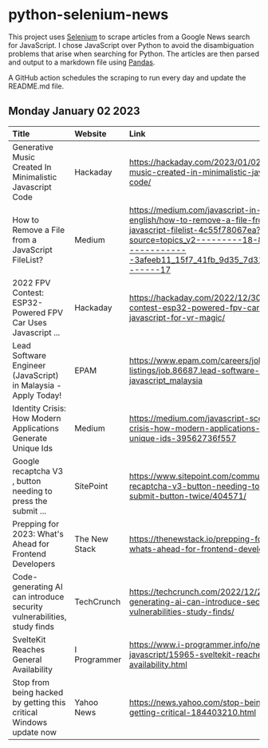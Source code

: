 # python-selenium-news

This project uses [Selenium](https://www.seleniumhq.org/) to scrape articles from a Google News search for JavaScript.
I chose JavaScript over Python to avoid the disambiguation problems that arise when searching for Python.
The articles are then parsed and output to a markdown file using [Pandas](https://pandas.pydata.org/).

A GitHub action schedules the scraping to run every day and update the README.md file.

## Monday January 02 2023


| Title                                                                  | Website       | Link                                                                                                                                                                                                        |
|:-----------------------------------------------------------------------|:--------------|:------------------------------------------------------------------------------------------------------------------------------------------------------------------------------------------------------------|
| Generative Music Created In Minimalistic Javascript Code               | Hackaday      | https://hackaday.com/2023/01/02/generative-music-created-in-minimalistic-javascript-code/                                                                                                                   |
| How to Remove a File from a JavaScript FileList?                       | Medium        | https://medium.com/javascript-in-plain-english/how-to-remove-a-file-from-a-javascript-filelist-4c55f78067ea?source=topics_v2---------18-84--------------------3afeeb11_15f7_41fb_9d35_7d317717d219-------17 |
| 2022 FPV Contest: ESP32-Powered FPV Car Uses Javascript ...            | Hackaday      | https://hackaday.com/2022/12/30/2022-fpv-contest-esp32-powered-fpv-car-uses-javascript-for-vr-magic/                                                                                                        |
| Lead Software Engineer (JavaScript) in Malaysia - Apply Today!         | EPAM          | https://www.epam.com/careers/job-listings/job.86687.lead-software-engineer-javascript_malaysia                                                                                                              |
| Identity Crisis: How Modern Applications Generate Unique Ids           | Medium        | https://medium.com/javascript-scene/identity-crisis-how-modern-applications-generate-unique-ids-39562736f557                                                                                                |
| Google recaptcha V3 , button needing to press the submit ...           | SitePoint     | https://www.sitepoint.com/community/t/google-recaptcha-v3-button-needing-to-press-the-submit-button-twice/404571/                                                                                           |
| Prepping for 2023: What's Ahead for Frontend Developers                | The New Stack | https://thenewstack.io/prepping-for-2023-whats-ahead-for-frontend-developers/                                                                                                                               |
| Code-generating AI can introduce security vulnerabilities, study finds | TechCrunch    | https://techcrunch.com/2022/12/28/code-generating-ai-can-introduce-security-vulnerabilities-study-finds/                                                                                                    |
| SvelteKit Reaches General Availability                                 | I Programmer  | https://www.i-programmer.info/news/167-javascript/15965-sveltekit-reaches-general-availability.html                                                                                                         |
| Stop from being hacked by getting this critical Windows update now     | Yahoo News    | https://news.yahoo.com/stop-being-hacked-getting-critical-184403210.html                                                                                                                                    |